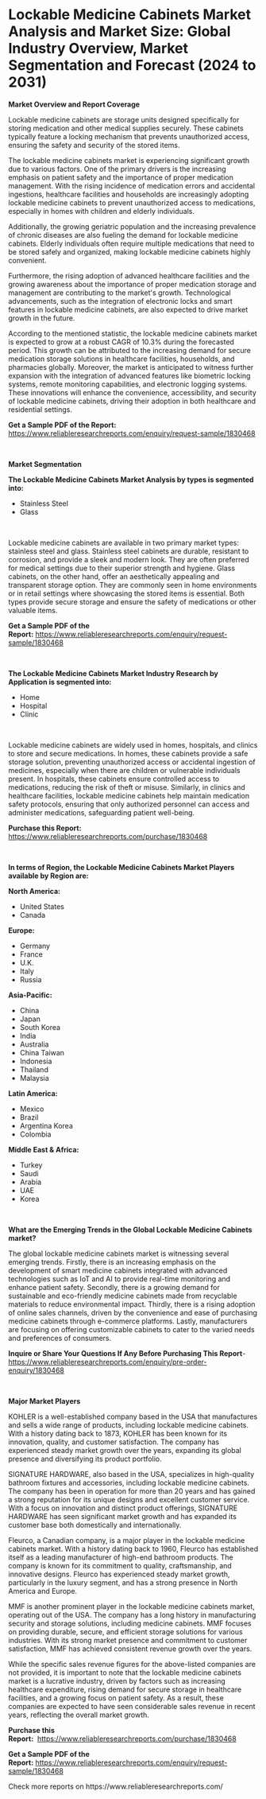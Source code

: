<p><h1>Lockable Medicine Cabinets Market Analysis and Market Size: Global Industry Overview, Market Segmentation and Forecast (2024 to 2031)</h1></p><p><strong>Market Overview and Report Coverage</strong></p>
<p><p>Lockable medicine cabinets are storage units designed specifically for storing medication and other medical supplies securely. These cabinets typically feature a locking mechanism that prevents unauthorized access, ensuring the safety and security of the stored items.</p><p>The lockable medicine cabinets market is experiencing significant growth due to various factors. One of the primary drivers is the increasing emphasis on patient safety and the importance of proper medication management. With the rising incidence of medication errors and accidental ingestions, healthcare facilities and households are increasingly adopting lockable medicine cabinets to prevent unauthorized access to medications, especially in homes with children and elderly individuals.</p><p>Additionally, the growing geriatric population and the increasing prevalence of chronic diseases are also fueling the demand for lockable medicine cabinets. Elderly individuals often require multiple medications that need to be stored safely and organized, making lockable medicine cabinets highly convenient.</p><p>Furthermore, the rising adoption of advanced healthcare facilities and the growing awareness about the importance of proper medication storage and management are contributing to the market's growth. Technological advancements, such as the integration of electronic locks and smart features in lockable medicine cabinets, are also expected to drive market growth in the future.</p><p>According to the mentioned statistic, the lockable medicine cabinets market is expected to grow at a robust CAGR of 10.3% during the forecasted period. This growth can be attributed to the increasing demand for secure medication storage solutions in healthcare facilities, households, and pharmacies globally. Moreover, the market is anticipated to witness further expansion with the integration of advanced features like biometric locking systems, remote monitoring capabilities, and electronic logging systems. These innovations will enhance the convenience, accessibility, and security of lockable medicine cabinets, driving their adoption in both healthcare and residential settings.</p></p>
<p><strong>Get a Sample PDF of the Report:</strong> <a href="https://www.reliableresearchreports.com/enquiry/request-sample/1830468">https://www.reliableresearchreports.com/enquiry/request-sample/1830468</a></p>
<p>&nbsp;</p>
<p><strong>Market Segmentation</strong></p>
<p><strong>The Lockable Medicine Cabinets Market Analysis by types is segmented into:</strong></p>
<p><ul><li>Stainless Steel</li><li>Glass</li></ul></p>
<p>&nbsp;</p>
<p><p>Lockable medicine cabinets are available in two primary market types: stainless steel and glass. Stainless steel cabinets are durable, resistant to corrosion, and provide a sleek and modern look. They are often preferred for medical settings due to their superior strength and hygiene. Glass cabinets, on the other hand, offer an aesthetically appealing and transparent storage option. They are commonly seen in home environments or in retail settings where showcasing the stored items is essential. Both types provide secure storage and ensure the safety of medications or other valuable items.</p></p>
<p><strong>Get a Sample PDF of the Report:</strong>&nbsp;<a href="https://www.reliableresearchreports.com/enquiry/request-sample/1830468">https://www.reliableresearchreports.com/enquiry/request-sample/1830468</a></p>
<p>&nbsp;</p>
<p><strong>The Lockable Medicine Cabinets Market Industry Research by Application is segmented into:</strong></p>
<p><ul><li>Home</li><li>Hospital</li><li>Clinic</li></ul></p>
<p>&nbsp;</p>
<p><p>Lockable medicine cabinets are widely used in homes, hospitals, and clinics to store and secure medications. In homes, these cabinets provide a safe storage solution, preventing unauthorized access or accidental ingestion of medicines, especially when there are children or vulnerable individuals present. In hospitals, these cabinets ensure controlled access to medications, reducing the risk of theft or misuse. Similarly, in clinics and healthcare facilities, lockable medicine cabinets help maintain medication safety protocols, ensuring that only authorized personnel can access and administer medications, safeguarding patient well-being.</p></p>
<p><strong>Purchase this Report:</strong>&nbsp; <a href="https://www.reliableresearchreports.com/purchase/1830468">https://www.reliableresearchreports.com/purchase/1830468</a></p>
<p>&nbsp;</p>
<p><strong>In terms of Region, the Lockable Medicine Cabinets Market Players available by Region are:</strong></p>
<p>
    <p> <strong> North America: </strong>
        <ul>
            <li>United States</li>
            <li>Canada</li>
        </ul>
        </p> 
    <p> <strong> Europe: </strong>
        <ul>
            <li>Germany</li>
            <li>France</li>
            <li>U.K.</li>
            <li>Italy</li>
            <li>Russia</li>
        </ul>
        </p> 
    <p> <strong> Asia-Pacific: </strong>
        <ul>
            <li>China</li>
            <li>Japan</li>
            <li>South Korea</li>
            <li>India</li>
            <li>Australia</li>
            <li>China Taiwan</li>
            <li>Indonesia</li>
            <li>Thailand</li>
            <li>Malaysia</li>
        </ul>
        </p> 
    <p> <strong> Latin America: </strong>
        <ul>
            <li>Mexico</li>
            <li>Brazil</li>
            <li>Argentina Korea</li>
            <li>Colombia</li>
        </ul>
        </p> 
    <p> <strong> Middle East & Africa: </strong>
        <ul>
            <li>Turkey</li>
            <li>Saudi</li>
            <li>Arabia</li>
            <li>UAE</li>
            <li>Korea</li>
        </ul>
    </p>
    </p>
<p>&nbsp;</p>
<p><strong>What are the Emerging Trends in the Global Lockable Medicine Cabinets market?</strong></p>
<p><p>The global lockable medicine cabinets market is witnessing several emerging trends. Firstly, there is an increasing emphasis on the development of smart medicine cabinets integrated with advanced technologies such as IoT and AI to provide real-time monitoring and enhance patient safety. Secondly, there is a growing demand for sustainable and eco-friendly medicine cabinets made from recyclable materials to reduce environmental impact. Thirdly, there is a rising adoption of online sales channels, driven by the convenience and ease of purchasing medicine cabinets through e-commerce platforms. Lastly, manufacturers are focusing on offering customizable cabinets to cater to the varied needs and preferences of consumers.</p></p>
<p><strong>Inquire or Share Your Questions If Any Before Purchasing This Report</strong>- <a href="https://www.reliableresearchreports.com/enquiry/pre-order-enquiry/1830468">https://www.reliableresearchreports.com/enquiry/pre-order-enquiry/1830468</a></p>
<p>&nbsp;</p>
<p><strong>Major Market Players</strong></p>
<p><p>KOHLER is a well-established company based in the USA that manufactures and sells a wide range of products, including lockable medicine cabinets. With a history dating back to 1873, KOHLER has been known for its innovation, quality, and customer satisfaction. The company has experienced steady market growth over the years, expanding its global presence and diversifying its product portfolio.</p><p>SIGNATURE HARDWARE, also based in the USA, specializes in high-quality bathroom fixtures and accessories, including lockable medicine cabinets. The company has been in operation for more than 20 years and has gained a strong reputation for its unique designs and excellent customer service. With a focus on innovation and distinct product offerings, SIGNATURE HARDWARE has seen significant market growth and has expanded its customer base both domestically and internationally.</p><p>Fleurco, a Canadian company, is a major player in the lockable medicine cabinets market. With a history dating back to 1960, Fleurco has established itself as a leading manufacturer of high-end bathroom products. The company is known for its commitment to quality, craftsmanship, and innovative designs. Fleurco has experienced steady market growth, particularly in the luxury segment, and has a strong presence in North America and Europe.</p><p>MMF is another prominent player in the lockable medicine cabinets market, operating out of the USA. The company has a long history in manufacturing security and storage solutions, including medicine cabinets. MMF focuses on providing durable, secure, and efficient storage solutions for various industries. With its strong market presence and commitment to customer satisfaction, MMF has achieved consistent revenue growth over the years.</p><p>While the specific sales revenue figures for the above-listed companies are not provided, it is important to note that the lockable medicine cabinets market is a lucrative industry, driven by factors such as increasing healthcare expenditure, rising demand for secure storage in healthcare facilities, and a growing focus on patient safety. As a result, these companies are expected to have seen considerable sales revenue in recent years, reflecting the overall market growth.</p></p>
<p><strong>Purchase this Report:</strong>&nbsp;&nbsp;<a href="https://www.reliableresearchreports.com/purchase/1830468">https://www.reliableresearchreports.com/purchase/1830468</a></p>
<p></p>
<p><strong>Get a Sample PDF of the Report:</strong>&nbsp;<a href="https://www.reliableresearchreports.com/enquiry/request-sample/1830468">https://www.reliableresearchreports.com/enquiry/request-sample/1830468</a></p>
<p>Check more reports on https://www.reliableresearchreports.com/</p>